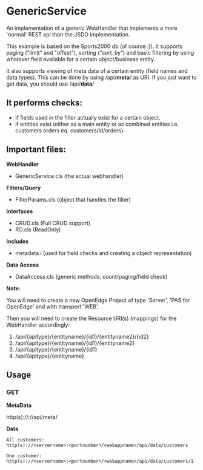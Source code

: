 # <h1>GenericService</h1>

An implementation of a generic WebHandler that implements a more 'normal' REST
api than the JSDO implementation.

This example is based on the Sports2000 db (of course :)).
It supports paging ("limit" and "offset"), sorting ("sort_by") and basic 
filtering by using whatever field available for a certain object/business entity.

It also supports viewing of meta data of a certain entity (field names and data types).
This can be done by using /api/<b>meta</b>/ as URI.
If you just want to get data, you should use /api/<b>data</b>/

<h2>It performs checks:</h2>

- if fields used in the filter actually exist for a certain object.
- if entities exist (either as a main entity or as combined entities i.e. 
  customers orders eq. customers/id/orders)

<h2>Important files:</h2>

<b>WebHandler</b>
- GenericService.cls    (the actual webhandler)

<b>Filters/Query</b>
- FilterParams.cls      (object that handles the filter)

<b>Interfaces</b>
- CRUD.cls (Full CRUD support)
- RO.cls (ReadOnly)  

<b>Includes</b>
- metadata.i (used for field checks and creating a object representation)

<b>Data Access</b>
- DataAccess.cls      (generic methods: count/paging/field check)

<b>Note:</b>

You will need to create a new OpenEdge Project of type 'Server', 'PAS for OpenEdge' and with transport 'WEB'. 

Then you will need to create the Resource URI(s) (mappings) for the WebHandler accordingly:

1. /api/{apitype}/{entityname}/{id1}/{entityname2}/{id2}
2. /api/{apitype}/{entityname}/{id1}/{entityname2}
3. /api/{apitype}/{entityname}/{id1}
4. /api/{apitype}/{entityname}

<h2>Usage</h2>

<H3>GET</h3>

<b>MetaData</b>

http(s)://<servername>:<portnumber>/<webappname>/api/meta/<entityname>

<b>Data</b>

    All customers: 
    http(s)://<servername>:<portnumber>/<webappname>/api/data/customers

    One customer: 
    http(s)://<servername>:<portnumber>/<webappname>/api/data/customers/1


